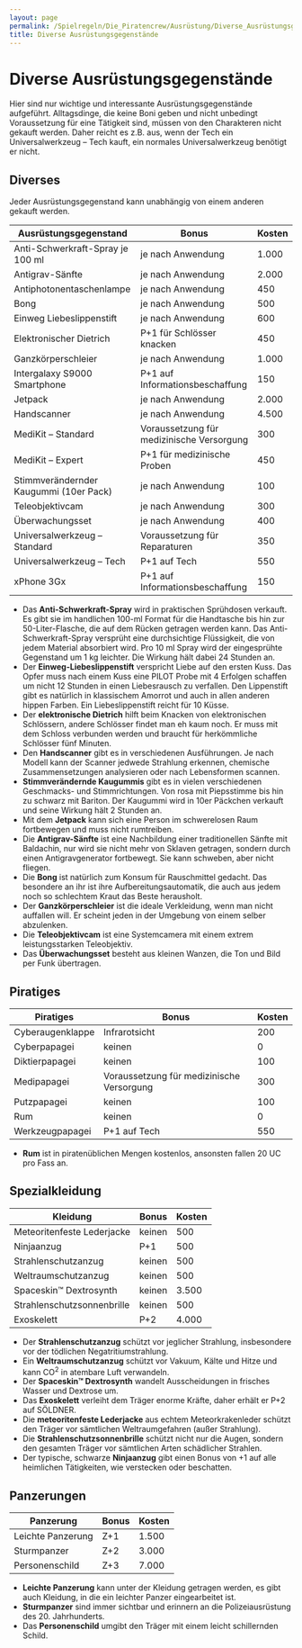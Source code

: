 ```yaml
---
layout: page
permalink: /Spielregeln/Die_Piratencrew/Ausrüstung/Diverse_Ausrüstungsgegenstände
title: Diverse Ausrüstungsgegenstände
---
```


# Diverse Ausrüstungsgegenstände

Hier sind nur wichtige und interessante Ausrüstungsgegenstände aufgeführt. Alltagsdinge, die keine Boni geben und nicht unbedingt Voraussetzung für eine Tätigkeit sind, müssen von den Charakteren nicht gekauft werden. Daher reicht es z.B. aus, wenn der Tech ein Universalwerkzeug &ndash; Tech kauft, ein normales Universalwerkzeug benötigt er nicht.

## Diverses

Jeder Ausrüstungsgegenstand kann unabhängig von einem anderen gekauft werden.

<table>
<thead>
<tr><th>Ausrüstungsgegenstand</th><th>Bonus</th><th>Kosten</th></tr>
</thead>
<tbody>
<tr><td>Anti-Schwerkraft-Spray je 100 ml</td><td>je nach Anwendung</td><td>1.000</td></tr>
<tr><td>Antigrav-Sänfte</td><td>je nach Anwendung</td><td>2.000</td></tr>
<tr><td>Antiphotonentaschenlampe</td><td>je nach Anwendung</td><td>450</td></tr>
<tr><td>Bong</td><td>je nach Anwendung</td><td>500</td></tr>
<tr><td>Einweg Liebeslippenstift</td><td>je nach Anwendung</td><td>600</td></tr>
<tr><td>Elektronischer Dietrich</td><td>P+1 für Schlösser knacken</td><td>450</td></tr>
<tr><td>Ganzkörperschleier</td><td>je nach Anwendung</td><td>1.000</td></tr>
<tr><td>Intergalaxy S9000 Smartphone</td><td>P+1 auf Informationsbeschaffung</td><td>150</td></tr>
<tr><td>Jetpack</td><td>je nach Anwendung</td><td>2.000</td></tr>
<tr><td>Handscanner</td><td>je nach Anwendung</td><td>4.500</td></tr>
<tr><td>MediKit &ndash; Standard</td><td>Voraussetzung für medizinische Versorgung</td><td>300</td></tr>
<tr><td>MediKit &ndash; Expert</td><td>P+1 für medizinische Proben</td><td>450</td></tr>
<tr><td>Stimmverändernder Kaugummi (10er Pack)</td><td>je nach Anwendung</td><td>100</td></tr>
<tr><td>Teleobjektivcam</td><td>je nach Anwendung</td><td>300</td></tr>
<tr><td>Überwachungsset</td><td>je nach Anwendung</td><td>400</td></tr>
<tr><td>Universalwerkzeug &ndash; Standard</td><td>Voraussetzung für Reparaturen</td><td>350</td></tr>
<tr><td>Universalwerkzeug &ndash; Tech</td><td>P+1 auf Tech</td><td>550</td></tr>
<tr><td>xPhone 3Gx</td><td>P+1 auf Informationsbeschaffung</td><td>150</td></tr>
</tbody>
</table>

- Das **Anti-Schwerkraft-Spray** wird in praktischen Sprühdosen verkauft. Es gibt sie im handlichen 100-ml Format für die Handtasche bis hin zur 50-Liter-Flasche, die auf dem Rücken getragen werden kann. Das Anti-Schwerkraft-Spray versprüht eine durchsichtige Flüssigkeit, die von jedem Material absorbiert wird. Pro 10 ml Spray wird der eingesprühte Gegenstand um 1 kg leichter. Die Wirkung hält dabei 24 Stunden an.
- Der **Einweg-Liebeslippenstift** verspricht Liebe auf den ersten Kuss. Das Opfer muss nach einem Kuss eine PILOT Probe mit 4 Erfolgen schaffen um nicht 12 Stunden in einen Liebesrausch zu verfallen. Den Lippenstift gibt es natürlich in klassischem Amorrot und auch in allen anderen hippen Farben. Ein Liebeslippenstift reicht für 10 Küsse.
- Der **elektronische Dietrich** hilft beim Knacken von elektronischen Schlössern, andere Schlösser findet man eh kaum noch. Er muss mit dem Schloss verbunden werden und braucht für herkömmliche Schlösser fünf Minuten.
- Den **Handscanner** gibt es in verschiedenen Ausführungen. Je nach Modell kann der Scanner jedwede Strahlung erkennen, chemische Zusammensetzungen analysieren oder nach Lebensformen scannen.
- **Stimmverändernde Kaugummis** gibt es in vielen verschiedenen Geschmacks- und Stimmrichtungen. Von rosa mit Piepsstimme bis hin zu schwarz mit Bariton. Der Kaugummi wird in 10er Päckchen verkauft und seine Wirkung hält 2 Stunden an.
- Mit dem **Jetpack** kann sich eine Person im schwerelosen Raum fortbewegen und muss nicht rumtreiben.
- Die **Antigrav-Sänfte** ist eine Nachbildung einer traditionellen Sänfte mit Baldachin, nur wird sie nicht mehr von Sklaven getragen, sondern durch einen Antigravgenerator fortbewegt. Sie kann schweben, aber nicht fliegen.
- Die **Bong** ist natürlich zum Konsum für Rauschmittel gedacht. Das besondere an ihr ist ihre Aufbereitungsautomatik, die auch aus jedem noch so schlechtem Kraut das Beste herausholt.
- Der **Ganzkörperschleier** ist die ideale Verkleidung, wenn man nicht auffallen will. Er scheint jeden in der Umgebung von einem selber abzulenken.
- Die **Teleobjektivcam** ist eine Systemcamera mit einem extrem leistungsstarken Teleobjektiv.
- Das **Überwachungsset** besteht aus kleinen Wanzen, die Ton und Bild per Funk übertragen.

## Piratiges

<table>
<thead>
<tr><th>Piratiges</th><th>Bonus</th><th>Kosten</th></tr>
</thead>
<tbody>
<tr><td>Cyberaugenklappe</td><td>Infrarotsicht</td><td>200</td></tr>
<tr><td>Cyberpapagei</td><td>keinen</td><td>0</td></tr>
<tr><td>Diktierpapagei</td><td>keinen</td><td>100</td></tr>
<tr><td>Medipapagei</td><td>Voraussetzung für medizinische Versorgung</td><td>300</td></tr>
<tr><td>Putzpapagei</td><td>keinen</td><td>100</td></tr>
<tr><td>Rum</td><td>keinen</td><td>0</td></tr>
<tr><td>Werkzeugpapagei</td><td>P+1 auf Tech</td><td>550</td></tr>
</tbody>
</table>

- **Rum** ist in piratenüblichen Mengen kostenlos, ansonsten fallen 20 UC pro Fass an.

## Spezialkleidung

<table>
<thead>
<tr><th>Kleidung</th><th>Bonus</th><th>Kosten</th></tr>
</thead>
<tbody>
<tr><td>Meteoritenfeste Lederjacke</td><td>keinen</td><td>500</td></tr>
<tr><td>Ninjaanzug</td><td>P+1</td><td>500</td></tr>
<tr><td>Strahlenschutzanzug</td><td>keinen</td><td>500</td></tr>
<tr><td>Weltraumschutzanzug</td><td>keinen</td><td>500</td></tr>
<tr><td>Spaceskin&trade; Dextrosynth</td><td>keinen</td><td>3.500</td></tr>
<tr><td>Strahlenschutzsonnenbrille</td><td>keinen</td><td>500</td></tr>
<tr><td>Exoskelett</td><td>P+2</td><td>4.000</td></tr>
</tbody>
</table>

- Der **Strahlenschutzanzug** schützt vor jeglicher Strahlung, insbesondere vor der tödlichen Negatritiumstrahlung.
- Ein **Weltraumschutzanzug** schützt vor Vakuum, Kälte und Hitze und kann CO<sup>2</sup> in atembare Luft verwandeln.
- Der **Spaceskin&trade; Dextrosynth** wandelt Ausscheidungen in frisches Wasser und Dextrose um.
- Das **Exoskelett** verleiht dem Träger enorme Kräfte, daher erhält er P+2 auf SÖLDNER.
- Die **meteoritenfeste Lederjacke** aus echtem Meteorkrakenleder schützt den Träger vor sämtlichen Weltraumgefahren (außer Strahlung).
- Die **Strahlenschutzsonnenbrille** schützt nicht nur die Augen, sondern den gesamten Träger vor sämtlichen Arten schädlicher Strahlen.
- Der typische, schwarze **Ninjaanzug** gibt einen Bonus von +1 auf alle heimlichen Tätigkeiten, wie verstecken oder beschatten.

## Panzerungen

<table>
<thead>
<tr><th>Panzerung</th><th>Bonus</th><th>Kosten</th></tr>
</thead>
<tbody>
<tr><td>Leichte Panzerung</td><td>Z+1</td><td>1.500</td></tr>
<tr><td>Sturmpanzer</td><td>Z+2</td><td>3.000</td></tr>
<tr><td>Personenschild</td><td>Z+3</td><td>7.000</td></tr>
</tbody>
</table>

- **Leichte Panzerung** kann unter der Kleidung getragen werden, es gibt auch Kleidung, in die ein leichter Panzer eingearbeitet ist.
- **Sturmpanzer** sind immer sichtbar und erinnern an die Polizeiausrüstung des 20. Jahrhunderts.
- Das **Personenschild** umgibt den Träger mit einem leicht schillernden Schild.
